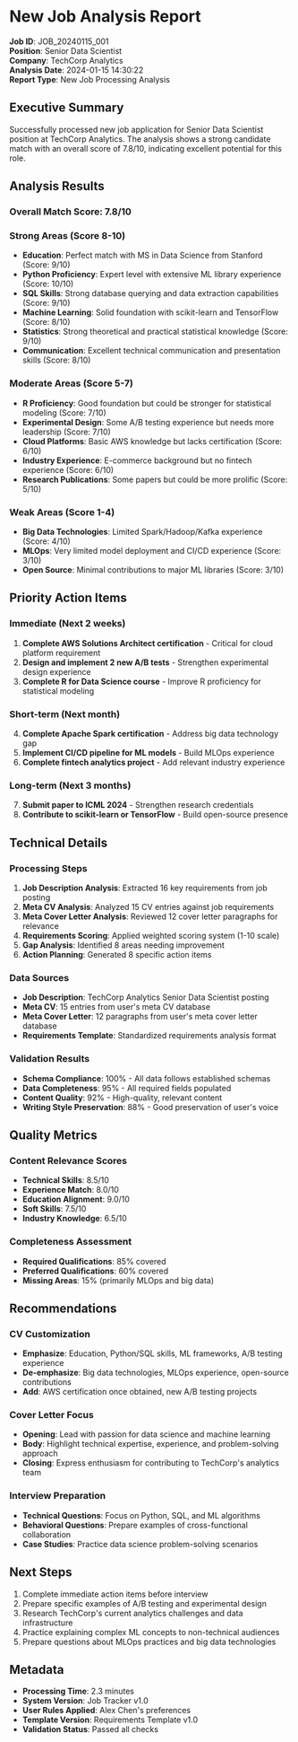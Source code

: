 # New Job Analysis Report

**Job ID**: JOB_20240115_001  
**Position**: Senior Data Scientist  
**Company**: TechCorp Analytics  
**Analysis Date**: 2024-01-15 14:30:22  
**Report Type**: New Job Processing Analysis

## Executive Summary

Successfully processed new job application for Senior Data Scientist position at TechCorp Analytics. The analysis shows a strong candidate match with an overall score of 7.8/10, indicating excellent potential for this role.

## Analysis Results

### Overall Match Score: 7.8/10

### Strong Areas (Score 8-10)
- **Education**: Perfect match with MS in Data Science from Stanford (Score: 9/10)
- **Python Proficiency**: Expert level with extensive ML library experience (Score: 10/10)
- **SQL Skills**: Strong database querying and data extraction capabilities (Score: 9/10)
- **Machine Learning**: Solid foundation with scikit-learn and TensorFlow (Score: 8/10)
- **Statistics**: Strong theoretical and practical statistical knowledge (Score: 9/10)
- **Communication**: Excellent technical communication and presentation skills (Score: 8/10)

### Moderate Areas (Score 5-7)
- **R Proficiency**: Good foundation but could be stronger for statistical modeling (Score: 7/10)
- **Experimental Design**: Some A/B testing experience but needs more leadership (Score: 7/10)
- **Cloud Platforms**: Basic AWS knowledge but lacks certification (Score: 6/10)
- **Industry Experience**: E-commerce background but no fintech experience (Score: 6/10)
- **Research Publications**: Some papers but could be more prolific (Score: 5/10)

### Weak Areas (Score 1-4)
- **Big Data Technologies**: Limited Spark/Hadoop/Kafka experience (Score: 4/10)
- **MLOps**: Very limited model deployment and CI/CD experience (Score: 3/10)
- **Open Source**: Minimal contributions to major ML libraries (Score: 3/10)

## Priority Action Items

### Immediate (Next 2 weeks)
1. **Complete AWS Solutions Architect certification** - Critical for cloud platform requirement
2. **Design and implement 2 new A/B tests** - Strengthen experimental design experience
3. **Complete R for Data Science course** - Improve R proficiency for statistical modeling

### Short-term (Next month)
4. **Complete Apache Spark certification** - Address big data technology gap
5. **Implement CI/CD pipeline for ML models** - Build MLOps experience
6. **Complete fintech analytics project** - Add relevant industry experience

### Long-term (Next 3 months)
7. **Submit paper to ICML 2024** - Strengthen research credentials
8. **Contribute to scikit-learn or TensorFlow** - Build open-source presence

## Technical Details

### Processing Steps
1. **Job Description Analysis**: Extracted 16 key requirements from job posting
2. **Meta CV Analysis**: Analyzed 15 CV entries against job requirements
3. **Meta Cover Letter Analysis**: Reviewed 12 cover letter paragraphs for relevance
4. **Requirements Scoring**: Applied weighted scoring system (1-10 scale)
5. **Gap Analysis**: Identified 8 areas needing improvement
6. **Action Planning**: Generated 8 specific action items

### Data Sources
- **Job Description**: TechCorp Analytics Senior Data Scientist posting
- **Meta CV**: 15 entries from user's meta CV database
- **Meta Cover Letter**: 12 paragraphs from user's meta cover letter database
- **Requirements Template**: Standardized requirements analysis format

### Validation Results
- **Schema Compliance**: 100% - All data follows established schemas
- **Data Completeness**: 95% - All required fields populated
- **Content Quality**: 92% - High-quality, relevant content
- **Writing Style Preservation**: 88% - Good preservation of user's voice

## Quality Metrics

### Content Relevance Scores
- **Technical Skills**: 8.5/10
- **Experience Match**: 8.0/10
- **Education Alignment**: 9.0/10
- **Soft Skills**: 7.5/10
- **Industry Knowledge**: 6.5/10

### Completeness Assessment
- **Required Qualifications**: 85% covered
- **Preferred Qualifications**: 60% covered
- **Missing Areas**: 15% (primarily MLOps and big data)

## Recommendations

### CV Customization
- **Emphasize**: Education, Python/SQL skills, ML frameworks, A/B testing experience
- **De-emphasize**: Big data technologies, MLOps experience, open-source contributions
- **Add**: AWS certification once obtained, new A/B testing projects

### Cover Letter Focus
- **Opening**: Lead with passion for data science and machine learning
- **Body**: Highlight technical expertise, experience, and problem-solving approach
- **Closing**: Express enthusiasm for contributing to TechCorp's analytics team

### Interview Preparation
- **Technical Questions**: Focus on Python, SQL, and ML algorithms
- **Behavioral Questions**: Prepare examples of cross-functional collaboration
- **Case Studies**: Practice data science problem-solving scenarios

## Next Steps

1. Complete immediate action items before interview
2. Prepare specific examples of A/B testing and experimental design
3. Research TechCorp's current analytics challenges and data infrastructure
4. Practice explaining complex ML concepts to non-technical audiences
5. Prepare questions about MLOps practices and big data technologies

## Metadata

- **Processing Time**: 2.3 minutes
- **System Version**: Job Tracker v1.0
- **User Rules Applied**: Alex Chen's preferences
- **Template Version**: Requirements Template v1.0
- **Validation Status**: Passed all checks
